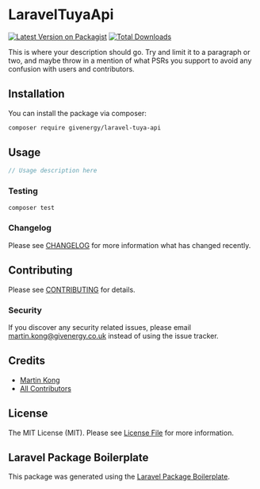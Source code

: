 # LaravelTuyaApi

[![Latest Version on Packagist](https://img.shields.io/packagist/v/givenergy/laravel-tuya-api.svg?style=flat-square)](https://packagist.org/packages/givenergy/laravel-tuya-api)
[![Total Downloads](https://img.shields.io/packagist/dt/givenergy/laravel-tuya-api.svg?style=flat-square)](https://packagist.org/packages/givenergy/laravel-tuya-api)
<!-- ![GitHub Actions](https://github.com/givenergy/laravel-tuya-api/actions/workflows/main.yml/badge.svg) -->

This is where your description should go. Try and limit it to a paragraph or two, and maybe throw in a mention of what PSRs you support to avoid any confusion with users and contributors.

## Installation

You can install the package via composer:

```bash
composer require givenergy/laravel-tuya-api
```

## Usage

```php
// Usage description here
```

### Testing

```bash
composer test
```

### Changelog

Please see [CHANGELOG](CHANGELOG.md) for more information what has changed recently.

## Contributing

Please see [CONTRIBUTING](CONTRIBUTING.md) for details.

### Security

If you discover any security related issues, please email martin.kong@givenergy.co.uk instead of using the issue tracker.

## Credits

-   [Martin Kong](https://github.com/givenergy)
-   [All Contributors](../../contributors)

## License

The MIT License (MIT). Please see [License File](LICENSE.md) for more information.

## Laravel Package Boilerplate

This package was generated using the [Laravel Package Boilerplate](https://laravelpackageboilerplate.com).
